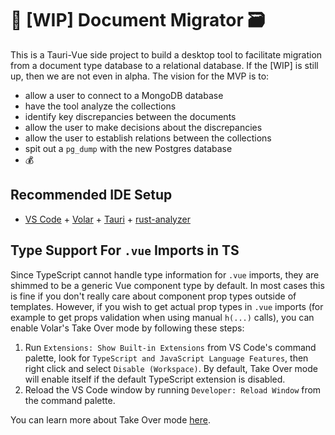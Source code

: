 # 🚧 [WIP] Document Migrator 🗃️

This is a Tauri-Vue side project to build a desktop tool to facilitate migration from a document type database to a relational database. If the [WIP] is still up, then we are not even in alpha. The vision for the MVP is to: 
- allow a user to connect to a MongoDB database
- have the tool analyze the collections
- identify key discrepancies between the documents
- allow the user to make decisions about the discrepancies
- allow the user to establish relations between the collections
- spit out a `pg_dump` with the new Postgres database
- 💰

## Recommended IDE Setup

- [VS Code](https://code.visualstudio.com/) + [Volar](https://marketplace.visualstudio.com/items?itemName=Vue.volar) + [Tauri](https://marketplace.visualstudio.com/items?itemName=tauri-apps.tauri-vscode) + [rust-analyzer](https://marketplace.visualstudio.com/items?itemName=rust-lang.rust-analyzer)

## Type Support For `.vue` Imports in TS

Since TypeScript cannot handle type information for `.vue` imports, they are shimmed to be a generic Vue component type by default. In most cases this is fine if you don't really care about component prop types outside of templates. However, if you wish to get actual prop types in `.vue` imports (for example to get props validation when using manual `h(...)` calls), you can enable Volar's Take Over mode by following these steps:

1. Run `Extensions: Show Built-in Extensions` from VS Code's command palette, look for `TypeScript and JavaScript Language Features`, then right click and select `Disable (Workspace)`. By default, Take Over mode will enable itself if the default TypeScript extension is disabled.
2. Reload the VS Code window by running `Developer: Reload Window` from the command palette.

You can learn more about Take Over mode [here](https://github.com/johnsoncodehk/volar/discussions/471).
